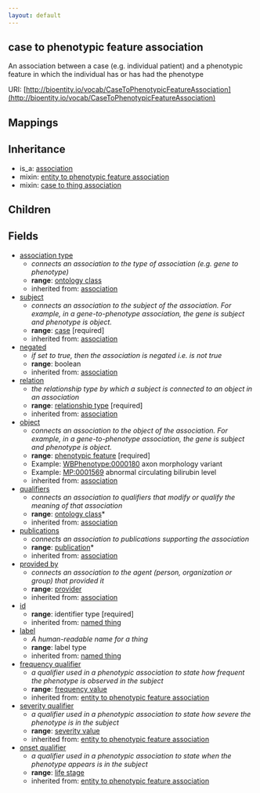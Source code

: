 ```yaml
---
layout: default
---
```


## case to phenotypic feature association


An association between a case (e.g. individual patient) and a phenotypic feature in which the individual has or has had the phenotype

URI: [http://bioentity.io/vocab/CaseToPhenotypicFeatureAssociation](http://bioentity.io/vocab/CaseToPhenotypicFeatureAssociation)
## Mappings


## Inheritance

 *  is_a: [association](Association.html)
 *  mixin: [entity to phenotypic feature association](EntityToPhenotypicFeatureAssociation.html)
 *  mixin: [case to thing association](CaseToThingAssociation.html)

## Children



## Fields

 * [association type](association_type.html)
    * _connects an association to the type of association (e.g. gene to phenotype)_
    * __range__: [ontology class](OntologyClass.html)
    * inherited from: [association](Association.html)
 * [subject](subject.html)
    * _connects an association to the subject of the association. For example, in a gene-to-phenotype association, the gene is subject and phenotype is object._
    * __range__: [case](Case.html) [required]
    * inherited from: [association](Association.html)
 * [negated](negated.html)
    * _if set to true, then the association is negated i.e. is not true_
    * __range__: boolean
    * inherited from: [association](Association.html)
 * [relation](relation.html)
    * _the relationship type by which a subject is connected to an object in an association_
    * __range__: [relationship type](RelationshipType.html) [required]
    * inherited from: [association](Association.html)
 * [object](object.html)
    * _connects an association to the object of the association. For example, in a gene-to-phenotype association, the gene is subject and phenotype is object._
    * __range__: [phenotypic feature](PhenotypicFeature.html) [required]
    * Example: [WBPhenotype:0000180](http://purl.obolibrary.org/obo/WBPhenotype_0000180) axon morphology variant
    * Example: [MP:0001569](http://purl.obolibrary.org/obo/MP_0001569) abnormal circulating bilirubin level
    * inherited from: [association](Association.html)
 * [qualifiers](qualifiers.html)
    * _connects an association to qualifiers that modify or qualify the meaning of that association_
    * __range__: [ontology class](OntologyClass.html)*
    * inherited from: [association](Association.html)
 * [publications](publications.html)
    * _connects an association to publications supporting the association_
    * __range__: [publication](Publication.html)*
    * inherited from: [association](Association.html)
 * [provided by](provided_by.html)
    * _connects an association to the agent (person, organization or group) that provided it_
    * __range__: [provider](Provider.html)
    * inherited from: [association](Association.html)
 * [id](id.html)
    * __range__: identifier type [required]
    * inherited from: [named thing](NamedThing.html)
 * [label](label.html)
    * _A human-readable name for a thing_
    * __range__: label type
    * inherited from: [named thing](NamedThing.html)
 * [frequency qualifier](frequency_qualifier.html)
    * _a qualifier used in a phenotypic association to state how frequent the phenotype is observed in the subject_
    * __range__: [frequency value](FrequencyValue.html)
    * inherited from: [entity to phenotypic feature association](EntityToPhenotypicFeatureAssociation.html)
 * [severity qualifier](severity_qualifier.html)
    * _a qualifier used in a phenotypic association to state how severe the phenotype is in the subject_
    * __range__: [severity value](SeverityValue.html)
    * inherited from: [entity to phenotypic feature association](EntityToPhenotypicFeatureAssociation.html)
 * [onset qualifier](onset_qualifier.html)
    * _a qualifier used in a phenotypic association to state when the phenotype appears is in the subject_
    * __range__: [life stage](LifeStage.html)
    * inherited from: [entity to phenotypic feature association](EntityToPhenotypicFeatureAssociation.html)
